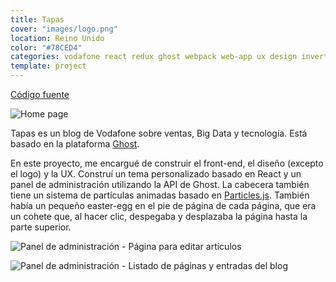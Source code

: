 ```yaml
---
title: Tapas
cover: "images/logo.png"
location: Reino Unido
color: "#78CED4"
categories: vodafone react redux ghost webpack web-app ux design inverted
template: project
---
```


<p class="align-center">
<a class="btn github" role="button" href="https://github.com/gazpachu/react-ghost-tapas" target="_blank">Código fuente</a>
</p>

![](/work/tapas/images/1.png "Home page")

Tapas es un blog de Vodafone sobre ventas, Big Data y tecnología. Está basado en la plataforma [Ghost](http://ghost.org/).

En este proyecto, me encargué de construir el front-end, el diseño (excepto el logo) y la UX. Construí un tema personalizado basado en React y un panel de administración utilizando la API de Ghost. La cabecera también tiene un sistema de partículas animadas basado en [Particles.js](https://vincentgarreau.com/particles.js/). También había un pequeño easter-egg en el pie de página de cada página, que era un cohete que, al hacer clic, despegaba y desplazaba la página hasta la parte superior.

![](/work/tapas/images/2.jpg "Panel de administración - Página para editar artículos")

![](/work/tapas/images/3.jpg "Panel de administración - Listado de páginas y entradas del blog")
